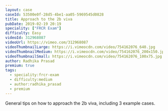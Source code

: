 ```yaml
---
layout: case
caseId: 53500e0f-28d5-4be1-aa05-5969545d0828
title: Approach to the 2b viva
pubDate: 2019-02-19 20:19
speciality: ["FRCR Exam"]
difficulty: Easy
videoId: 312968087
videoUrl: https://vimeo.com/312968087
videoThumbnailLarge: https://i.vimeocdn.com/video/754162076_640.jpg
videoThumbnailMedium: https://i.vimeocdn.com/video/754162076_200x150.jpg
videoThumbnailSmall: https://i.vimeocdn.com/video/754162076_100x75.jpg
author: Radhika Prasad
premium: true
tags:
  - speciality:frcr-exam
  - difficulty:medium
  - author:radhika_prasad
  - premium
---
```


General tips on how to approach the 2b viva, including 3 example cases.
